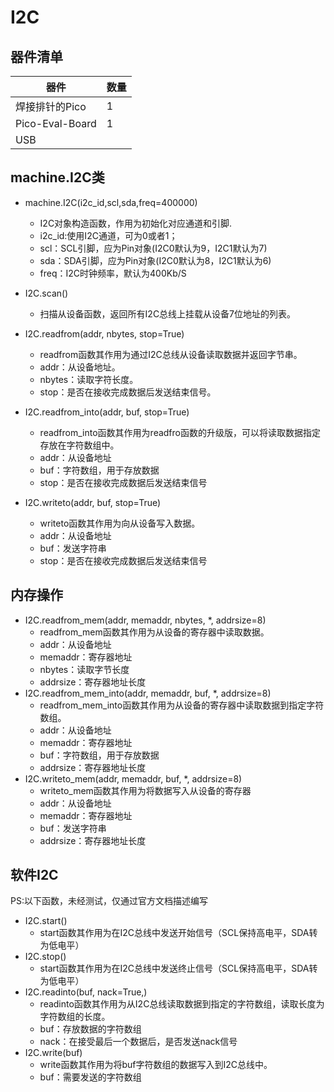 # I2C
## 器件清单
器件 | 数量
---|---
焊接排针的Pico | 1
Pico-Eval-Board  | 1
USB |  
## machine.I2C类
* machine.I2C(i2c_id,scl,sda,freq=400000)
    * I2C对象构造函数，作用为初始化对应通道和引脚.
    * i2c_id:使用I2C通道，可为0或者1；
    * scl：SCL引脚，应为Pin对象(I2C0默认为9，I2C1默认为7)
    * sda：SDA引脚，应为Pin对象(I2C0默认为8，I2C1默认为6)
    * freq：I2C时钟频率，默认为400Kb/S
* I2C.scan()
    * 扫描从设备函数，返回所有I2C总线上挂载从设备7位地址的列表。

* I2C.readfrom(addr, nbytes, stop=True)
    * readfrom函数其作用为通过I2C总线从设备读取数据并返回字节串。
    * addr：从设备地址。
    * nbytes：读取字符长度。
    * stop：是否在接收完成数据后发送结束信号。
* I2C.readfrom_into(addr, buf, stop=True)
    * readfrom_into函数其作用为readfro函数的升级版，可以将读取数据指定存放在字符数组中。
    * addr：从设备地址
    * buf：字符数组，用于存放数据
    * stop：是否在接收完成数据后发送结束信号
* I2C.writeto(addr, buf, stop=True)
    * writeto函数其作用为向从设备写入数据。
    * addr：从设备地址
    * buf：发送字符串
    * stop：是否在接收完成数据后发送结束信号
## 内存操作
* I2C.readfrom_mem(addr, memaddr, nbytes, *, addrsize=8)
    * readfrom_mem函数其作用为从设备的寄存器中读取数据。
    * addr：从设备地址
    * memaddr：寄存器地址
    * nbytes：读取字节长度
    * addrsize：寄存器地址长度
* I2C.readfrom_mem_into(addr, memaddr, buf, *, addrsize=8)
    * readfrom_mem_into函数其作用为从设备的寄存器中读取数据到指定字符数组。
    * addr：从设备地址
    * memaddr：寄存器地址
    * buf：字符数组，用于存放数据
    * addrsize：寄存器地址长度
* I2C.writeto_mem(addr, memaddr, buf, *, addrsize=8)
    * writeto_mem函数其作用为将数据写入从设备的寄存器
    * addr：从设备地址
    * memaddr：寄存器地址
    * buf：发送字符串
    * addrsize：寄存器地址长度


## 软件I2C
PS:以下函数，未经测试，仅通过官方文档描述编写
* I2C.start()
    * start函数其作用为在I2C总线中发送开始信号（SCL保持高电平，SDA转为低电平）
* I2C.stop() 
    * start函数其作用为在I2C总线中发送终止信号（SCL保持高电平，SDA转为低电平）
* I2C.readinto(buf, nack=True,)
    * readinto函数其作用为从I2C总线读取数据到指定的字符数组，读取长度为字符数组的长度。
    * buf：存放数据的字符数组 
    * nack：在接受最后一个数据后，是否发送nack信号
* I2C.write(buf)
    *  write函数其作用为将buf字符数组的数据写入到I2C总线中。
    *  buf：需要发送的字符数组

